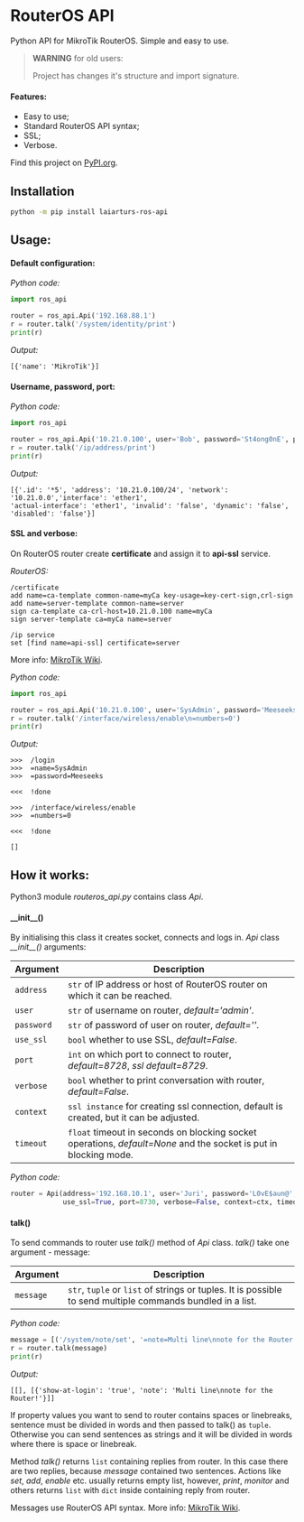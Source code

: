 # RouterOS API

Python API for MikroTik RouterOS. Simple and easy to use.

> **WARNING** for old users: 
> 
> Project has changes it's structure and import signature.

#### Features:
* Easy to use;
* Standard RouterOS API syntax;
* SSL;
* Verbose.

Find this project on [PyPI.org](https://pypi.org/project/laiarturs-ros-api/).

## Installation

```sh
python -m pip install laiarturs-ros-api
```

## Usage:

#### Default configuration:

*Python code:*

```python
import ros_api

router = ros_api.Api('192.168.88.1')
r = router.talk('/system/identity/print')
print(r)
```

*Output:*

```
[{'name': 'MikroTik'}]
```

#### Username, password, port:

*Python code:*

```python
import ros_api

router = ros_api.Api('10.21.0.100', user='Bob', password='St4ong0nE', port=15811)
r = router.talk('/ip/address/print')
print(r)
```

*Output:*
```
[{'.id': '*5', 'address': '10.21.0.100/24', 'network': '10.21.0.0','interface': 'ether1',
'actual-interface': 'ether1', 'invalid': 'false', 'dynamic': 'false', 'disabled': 'false'}]

```

#### SSL and verbose:

On RouterOS router create **certificate** and assign it to **api-ssl** service.

*RouterOS:*
```
/certificate
add name=ca-template common-name=myCa key-usage=key-cert-sign,crl-sign
add name=server-template common-name=server                           
sign ca-template ca-crl-host=10.21.0.100 name=myCa                         
sign server-template ca=myCa name=server

/ip service
set [find name=api-ssl] certificate=server
```
More info: [MikroTik Wiki](https://wiki.mikrotik.com/wiki/Manual:Create_Certificates).

*Python code:*
```python
import ros_api

router = ros_api.Api('10.21.0.100', user='SysAdmin', password='Meeseeks', verbose=True, use_ssl=True)
r = router.talk('/interface/wireless/enable\n=numbers=0')
print(r)
```

*Output:*
```
>>>  /login
>>>  =name=SysAdmin
>>>  =password=Meeseeks

<<<  !done

>>>  /interface/wireless/enable
>>>  =numbers=0

<<<  !done

[]
```

## How it works:
Python3 module *routeros_api.py* contains class *Api*. 
#### \_\_init__()
By initialising this class it creates socket, connects and logs in.
*Api* class *\_\_init__()* arguments:

 Argument   | Description                                                  
 ---------- | ------------------------------------------------------------ 
 `address`  | `str` of IP address or host of RouterOS router on which it can be reached. 
 `user`     | `str` of username on router, *default='admin'*.              
 `password` | `str` of password of user on router, *default=''*.           
 `use_ssl`  | `bool` whether to use SSL, *default=False*.                  
 `port`     | `int` on which port to connect to router, *default=8728*, *ssl default=8729*. 
 `verbose`  | `bool` whether to print conversation with router, *default=False*. 
 `context`  | `ssl instance` for creating ssl connection, default is created, but it can be adjusted. 
 `timeout`  | `float` timeout in seconds on blocking socket operations, *default=None* and the socket is put in blocking mode. 

*Python code:*

```python
router = Api(address='192.168.10.1', user='Juri', password='L0vE$aun@', 
             use_ssl=True, port=8730, verbose=False, context=ctx, timeout=0.5)
```

#### talk()

To send commands to router use *talk()* method of *Api* class. *talk()* take one argument - message:

Argument  | Description
----------|------------
`message` | `str`, `tuple` or `list` of strings or tuples. It is possible to send multiple commands bundled in a list.

*Python code:*
```python
message = [('/system/note/set', '=note=Multi line\nnote for the Router!'), '/system/note/print']
r = router.talk(message)
print(r)
```
*Output:*
```
[[], [{'show-at-login': 'true', 'note': 'Multi line\nnote for the Router!'}]]
```

If property values you want to send to router contains spaces or linebreaks, sentence must be divided in words and then
passed to talk() as `tuple`. Otherwise you can send sentences as strings and it will be divided in words where there is 
space or linebreak.

Method *talk()* returns `list` containing replies from router. In this case there are two replies, because *message* 
contained two sentences. Actions like *set*, *add*, *enable* etc. usually returns empty list, however, *print*, *monitor*
and others returns `list` with `dict` inside containing reply from router.

Messages use RouterOS API syntax. More info: [MikroTik Wiki](https://wiki.mikrotik.com/wiki/Manual:API).

